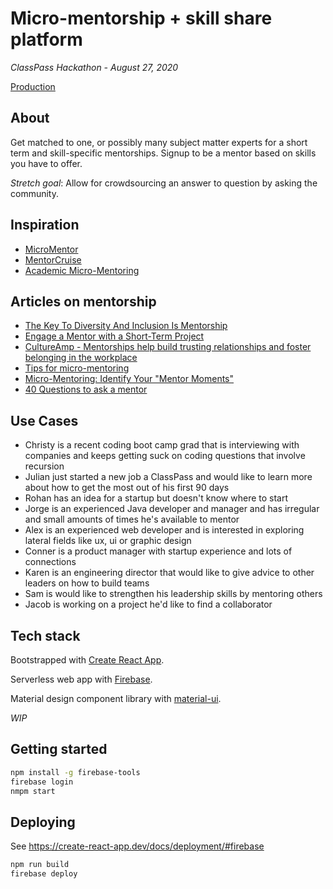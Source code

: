 # Micro-mentorship + skill share platform

_ClassPass Hackathon - August 27, 2020_

[Production](https://micro-mentor-match.web.app)

## About

Get matched to one, or possibly many subject matter experts for a short term and skill-specific mentorships. Signup to be a mentor based on skills you have to offer.

_Stretch goal_: Allow for crowdsourcing an answer to question by asking the community.

## Inspiration

* [MicroMentor](https://www.micromentor.org/)
* [MentorCruise](https://mentorcruise.com/)
* [Academic Micro-Mentoring](https://smhs.gwu.edu/cfe/career-development/mentoring-resources/micro-mentoring)

## Articles on mentorship

* [The Key To Diversity And Inclusion Is Mentorship](https://www.forbes.com/sites/janicegassam/2019/09/26/the-key-to-diversity-and-inclusion-is-mentorship/#59143e057fbd)
* [Engage a Mentor with a Short-Term Project](https://hbr.org/2014/02/engage-a-mentor-with-a-short-term-project)
* [CultureAmp - Mentorships help build trusting relationships and foster belonging in the workplace](https://hello.cultureamp.com/hubfs/1703-Belonging/Culture-Amp_6-ways-to-foster-belonging.pdf)
* [Tips for micro-mentoring](https://www.geteverwise.com/mentoring/in-for-the-short-haul-5-tips-for-micro-mentoring/)
* [Micro-Mentoring: Identify Your "Mentor Moments"](https://www.linkedin.com/pulse/micro-mentoring-identify-your-mentor-moments-cecilia-sepp-cae)
* [40 Questions to ask a mentor](https://www.forbes.com/sites/jomiller/2018/03/25/40-questions-to-ask-a-mentor/#1c735c40261b)

## Use Cases

* Christy is a recent coding boot camp grad that is interviewing with companies and keeps getting suck on coding questions that involve recursion
* Julian just started a new job a ClassPass and would like to learn more about how to get the most out of his first 90 days
* Rohan has an idea for a startup but doesn't know where to start
* Jorge is an experienced Java developer and manager and has irregular and small amounts of times he's available to mentor
* Alex is an experienced web developer and is interested in exploring lateral fields like ux, ui or graphic design
* Conner is a product manager with startup experience and lots of connections
* Karen is an engineering director that would like to give advice to other leaders on how to build teams
* Sam is would like to strengthen his leadership skills by mentoring others
* Jacob is working on a project he'd like to find a collaborator

## Tech stack

Bootstrapped with [Create React App](https://github.com/facebook/create-react-app).

Serverless web app with [Firebase](https://firebase.google.com/).

Material design component library with [material-ui](https://material-ui.com/).

_WIP_

## Getting started

```bash
npm install -g firebase-tools
firebase login
nmpm start
```

## Deploying

See https://create-react-app.dev/docs/deployment/#firebase

```bash
npm run build
firebase deploy
```
